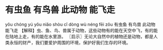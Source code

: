 # 有虫鱼     有鸟兽     此动物     能飞走

yǒu chóng yú 	yǒu niǎo shòu 	cǐ dòng wù 	néng fēi zǒu
有虫鱼 	有鸟兽 	此动物 	能飞走
【解释】虫、鱼、鸟、兽属于动物，这些动物有的能在天空中飞，有的能在陆地上走，有的能在水里游。
〖启示〗无论大自然中的植物还是动物，都是人类永恒的财产，我们要爱护周围的环境，保护好我们生存的环境。
